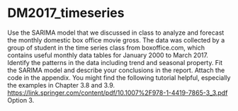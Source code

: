 # DM2017_timeseries
Use the SARIMA model that we discussed in class to analyze and forecast the monthly domestic box office movie gross. The data was collected by a group of student in the time series class from boxoffice.com, which contains useful monthly data tables for January 2000 to March 2017.
Identify the patterns in the data including trend and seasonal property. Fit the SARIMA model and describe your conclusions in the report. Attach the code in the appendix.
You might find the following tutorial helpful, especially the examples in Chapter 3.8 and 3.9.
https://link.springer.com/content/pdf/10.1007%2F978-1-4419-7865-3_3.pdf
Option 3.


